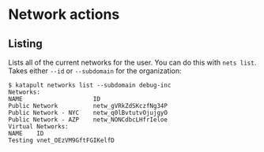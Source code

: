 # Network actions

## Listing
Lists all of the current networks for the user. You can do this with `nets list`. Takes either `--id` or `--subdomain` for the organization:

```
$ katapult networks list --subdomain debug-inc
Networks:
NAME                    ID                    
Public Network          netw_gVRkZdSKczfNg34P   
Public Network - NYC    netw_q0lBvtutvOjujgyO   
Public Network - AZP    netw_NONCdbcLHfrIeloe   
Virtual Networks:
NAME    ID                    
Testing vnet_OEzVM9GftFGIKelfD
```

